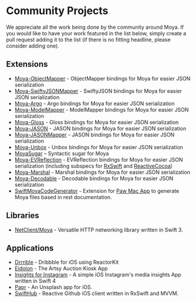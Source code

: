 # Community Projects

We appreciate all the work being done by the community around Moya. If you would like to have your work featured in the list below, simply create a pull request adding it to the list (if there is no fitting headline, please consider adding one).

## Extensions

- [Moya-ObjectMapper](https://github.com/ivanbruel/Moya-ObjectMapper) - ObjectMapper bindings for Moya for easier JSON serialization
- [Moya-SwiftyJSONMapper](https://github.com/AvdLee/Moya-SwiftyJSONMapper) - SwiftyJSON bindings for Moya for easier JSON serialization
- [Moya-Argo](https://github.com/wattson12/Moya-Argo) - Argo bindings for Moya for easier JSON serialization
- [Moya-ModelMapper](https://github.com/sunshinejr/Moya-ModelMapper) - ModelMapper bindings for Moya for easier JSON serialization
- [Moya-Gloss](https://github.com/spxrogers/Moya-Gloss) - Gloss bindings for Moya for easier JSON serialization
- [Moya-JASON](https://github.com/DroidsOnRoids/Moya-JASON) - JASON bindings for Moya for easier JSON serialization
- [Moya-JASONMapper](https://github.com/AvdLee/Moya-JASONMapper) - JASON bindings for Moya for easier JSON serialization
- [Moya-Unbox](https://github.com/RyogaK/Moya-Unbox) - Unbox bindings for Moya for easier JSON serialization
- [MoyaSugar](https://github.com/devxoul/MoyaSugar) – Syntactic sugar for Moya
- [Moya-EVReflection](https://github.com/evermeer/EVReflection/tree/master/Source/Alamofire/Moya) - EVReflection bindings for Moya for easier JSON serialization (including subspecs for [RxSwift](https://github.com/evermeer/EVReflection/tree/master/Source/Alamofire/Moya/RxSwift) and [ReactiveCocoa](https://github.com/evermeer/EVReflection/tree/master/Source/Alamofire/Moya/ReactiveCocoa))
- [Moya-Marshal](https://github.com/JARMourato/Moya-Marshal) - Marshal bindings for Moya for easier JSON serialization
- [Moya-Decodable](https://github.com/xiaoyaogaojian/Moya-Decodable) - Decodable bindings for Moya for easier JSON serialization
- [SwiftMoyaCodeGenerator](https://github.com/narlei/SwiftMoyaCodeGenerator) - Extension for [Paw Mac App](https://paw.cloud) to generate Moya files based in rest documentation.

## Libraries

- [NetClient/Moya](https://github.com/intelygenz/NetClient-iOS) - Versatile HTTP networking library written in Swift 3.

## Applications

- [Drrrible](https://github.com/devxoul/Drrrible) - Dribbble for iOS using ReactorKit
- [Eidolon](https://github.com/artsy/eidolon) - The Artsy Auction Kiosk App
- [Insights for Instagram](https://github.com/adimango/insights-for-instagram) - A simple iOS Instagram's media insights App written in Swift 4
- [Papr](https://github.com/jdisho/Papr/tree/papr-moya-version) - An Unsplash app for iOS.
- [SwiftHub](https://github.com/khoren93/SwiftHub) - Reactive Github iOS client written in RxSwift and MVVM.
